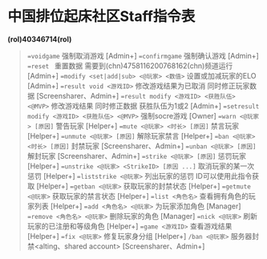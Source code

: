 # 中国排位起床社区Staff指令表

**(rol)40346714(rol)**
> `=voidgame` 强制取消游戏 [Admin+]
`=confirmgame` 强制确认游戏 [Admin+]
`=reset ` 重置数据 需要到(chn)4758116200768162(chn)频道运行 [Admin+]
`=modify <set|add|sub> <@玩家> <数值>` 设置或加减玩家的ELO [Admin+]
`=result void <游戏ID>` 修改游戏结果为已取消 同时修正玩家数据 [Screensharer、Admin+]
`=result modify <游戏ID> <获胜队伍> <@MVP>` 修改游戏结果 同时修正数据 获胜队伍为1或2 [Admin+]
`=setresult modify <游戏ID> <获胜队伍> <@MVP>` 强制socre游戏 [Owner]
`=warn <@玩家> [原因]` 警告玩家 [Helper+]
`=mute <@玩家> <时长> [原因]` 禁言玩家 [Helper+]
`=unmute <@玩家> [原因]` 解除玩家禁言 [Helper+]
`=ban <@玩家> <时长> [原因]` 封禁玩家 [Screensharer、Admin+]
`=unban <@玩家> [原因]` 解封玩家 [Screensharer、Admin+]
`=strike <@玩家> [原因]` 惩罚玩家 [Helper+]
`=unstrike <@玩家> <StrikeID> [原因 ...]` 取消玩家的某一次惩罚 [Helper+]
`=liststrike <@玩家>` 列出玩家的惩罚 ID可以使用此指令获取 [Helper+]
`=getban <@玩家>` 获取玩家的封禁状态 [Helper+]
`=getmute <@玩家>` 获取玩家的禁言状态 [Helper+]
`=list <角色名>` 查看拥有角色的玩家列表 [Helper+]
`=add <角色名> <@玩家>` 为玩家添加角色 [Manager]
`=remove <角色名> <@玩家>` 删除玩家的角色 [Manager]
`=nick <@玩家>` 刷新玩家的已注册和等级角色 [Helper+]
`=game <游戏ID>` 查看游戏结果 [Helper+]
`=fix <@玩家>` 修复玩家身分组 [Helper+]
`/ban <@玩家>` 服务器封禁<alting、shared account> [Screensharer、Admin+]
